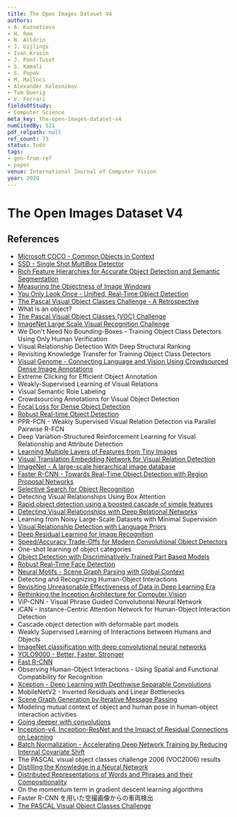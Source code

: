 ```yaml
---
title: The Open Images Dataset V4
authors:
- A. Kuznetsova
- H. Rom
- N. Alldrin
- J. Uijlings
- Ivan Krasin
- J. Pont-Tuset
- S. Kamali
- S. Popov
- M. Malloci
- Alexander Kolesnikov
- Tom Duerig
- V. Ferrari
fieldsOfStudy:
- Computer Science
meta_key: the-open-images-dataset-v4
numCitedBy: 521
pdf_relpath: null
ref_count: 73
status: todo
tags:
- gen-from-ref
- paper
venue: International Journal of Computer Vision
year: 2020
---
```


# The Open Images Dataset V4

## References

- [Microsoft COCO - Common Objects in Context](./microsoft-coco-common-objects-in-context.md)
- [SSD - Single Shot MultiBox Detector](./ssd-single-shot-multibox-detector.md)
- [Rich Feature Hierarchies for Accurate Object Detection and Semantic Segmentation](./rich-feature-hierarchies-for-accurate-object-detection-and-semantic-segmentation.md)
- [Measuring the Objectness of Image Windows](./measuring-the-objectness-of-image-windows.md)
- [You Only Look Once - Unified, Real-Time Object Detection](./you-only-look-once-unified-real-time-object-detection.md)
- [The Pascal Visual Object Classes Challenge - A Retrospective](./the-pascal-visual-object-classes-challenge-a-retrospective.md)
- What is an object?
- [The Pascal Visual Object Classes (VOC) Challenge](./the-pascal-visual-object-classes-voc-challenge.md)
- [ImageNet Large Scale Visual Recognition Challenge](./imagenet-large-scale-visual-recognition-challenge.md)
- We Don't Need No Bounding-Boxes - Training Object Class Detectors Using Only Human Verification
- Visual Relationship Detection With Deep Structural Ranking
- Revisiting Knowledge Transfer for Training Object Class Detectors
- [Visual Genome - Connecting Language and Vision Using Crowdsourced Dense Image Annotations](./visual-genome-connecting-language-and-vision-using-crowdsourced-dense-image-annotations.md)
- Extreme Clicking for Efficient Object Annotation
- Weakly-Supervised Learning of Visual Relations
- Visual Semantic Role Labeling
- Crowdsourcing Annotations for Visual Object Detection
- [Focal Loss for Dense Object Detection](./focal-loss-for-dense-object-detection.md)
- [Robust Real-time Object Detection](./robust-real-time-object-detection.md)
- PPR-FCN - Weakly Supervised Visual Relation Detection via Parallel Pairwise R-FCN
- Deep Variation-Structured Reinforcement Learning for Visual Relationship and Attribute Detection
- [Learning Multiple Layers of Features from Tiny Images](./learning-multiple-layers-of-features-from-tiny-images.md)
- [Visual Translation Embedding Network for Visual Relation Detection](./visual-translation-embedding-network-for-visual-relation-detection.md)
- [ImageNet - A large-scale hierarchical image database](./imagenet-a-large-scale-hierarchical-image-database.md)
- [Faster R-CNN - Towards Real-Time Object Detection with Region Proposal Networks](./faster-r-cnn-towards-real-time-object-detection-with-region-proposal-networks.md)
- [Selective Search for Object Recognition](./selective-search-for-object-recognition.md)
- Detecting Visual Relationships Using Box Attention
- [Rapid object detection using a boosted cascade of simple features](./rapid-object-detection-using-a-boosted-cascade-of-simple-features.md)
- [Detecting Visual Relationships with Deep Relational Networks](./detecting-visual-relationships-with-deep-relational-networks.md)
- Learning from Noisy Large-Scale Datasets with Minimal Supervision
- [Visual Relationship Detection with Language Priors](./visual-relationship-detection-with-language-priors.md)
- [Deep Residual Learning for Image Recognition](./deep-residual-learning-for-image-recognition.md)
- [Speed/Accuracy Trade-Offs for Modern Convolutional Object Detectors](./speed-accuracy-trade-offs-for-modern-convolutional-object-detectors.md)
- One-shot learning of object categories
- [Object Detection with Discriminatively Trained Part Based Models](./object-detection-with-discriminatively-trained-part-based-models.md)
- [Robust Real-Time Face Detection](./robust-real-time-face-detection.md)
- [Neural Motifs - Scene Graph Parsing with Global Context](./neural-motifs-scene-graph-parsing-with-global-context.md)
- Detecting and Recognizing Human-Object Interactions
- [Revisiting Unreasonable Effectiveness of Data in Deep Learning Era](./revisiting-unreasonable-effectiveness-of-data-in-deep-learning-era.md)
- [Rethinking the Inception Architecture for Computer Vision](./rethinking-the-inception-architecture-for-computer-vision.md)
- ViP-CNN - Visual Phrase Guided Convolutional Neural Network
- iCAN - Instance-Centric Attention Network for Human-Object Interaction Detection
- Cascade object detection with deformable part models
- Weakly Supervised Learning of Interactions between Humans and Objects
- [ImageNet classification with deep convolutional neural networks](./imagenet-classification-with-deep-convolutional-neural-networks.md)
- [YOLO9000 - Better, Faster, Stronger](./yolo9000-better-faster-stronger.md)
- [Fast R-CNN](./fast-r-cnn.md)
- Observing Human-Object Interactions - Using Spatial and Functional Compatibility for Recognition
- [Xception - Deep Learning with Depthwise Separable Convolutions](./xception-deep-learning-with-depthwise-separable-convolutions.md)
- MobileNetV2 - Inverted Residuals and Linear Bottlenecks
- [Scene Graph Generation by Iterative Message Passing](./scene-graph-generation-by-iterative-message-passing.md)
- Modeling mutual context of object and human pose in human-object interaction activities
- [Going deeper with convolutions](./going-deeper-with-convolutions.md)
- [Inception-v4, Inception-ResNet and the Impact of Residual Connections on Learning](./inception-v4-inception-resnet-and-the-impact-of-residual-connections-on-learning.md)
- [Batch Normalization - Accelerating Deep Network Training by Reducing Internal Covariate Shift](./batch-normalization-accelerating-deep-network-training-by-reducing-internal-covariate-shift.md)
- The PASCAL visual object classes challenge 2006 (VOC2006) results
- [Distilling the Knowledge in a Neural Network](./distilling-the-knowledge-in-a-neural-network.md)
- [Distributed Representations of Words and Phrases and their Compositionality](./distributed-representations-of-words-and-phrases-and-their-compositionality.md)
- On the momentum term in gradient descent learning algorithms
- Faster R-CNN を用いた空撮画像からの車両検出
- [The PASCAL Visual Object Classes Challenge](./the-pascal-visual-object-classes-challenge.md)

